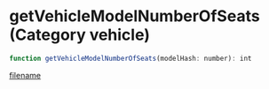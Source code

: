 # getVehicleModelNumberOfSeats (Category vehicle)

```js
function getVehicleModelNumberOfSeats(modelHash: number): int
```

[filename](getVehicleModelNumberOfSeats_m.md ':include')